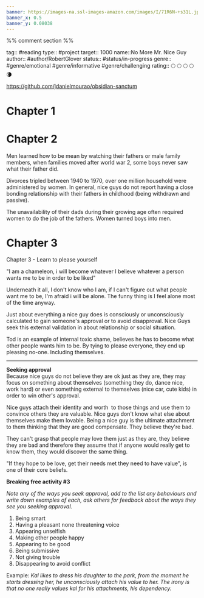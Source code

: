 ```yaml
---
banner: https://images-na.ssl-images-amazon.com/images/I/71R6N-+s31L.jpg
banner_x: 0.5
banner_y: 0.08038
---
```


%% comment section %% 

tag:: #reading 
type:: #project 
target:: 1000
name::No More Mr. Nice Guy
author:: #author/RobertGlover
status:: #status/in-progress 
genre:: #genre/emotional #genre/informative #genre/challenging
rating:: 🌕 🌕 🌕 🌕 🌘


https://github.com/jdanielmourao/obsidian-sanctum



# Chapter 1 

# Chapter 2
Men learned how to be mean by watching their fathers or male family members, when families moved after world war 2, some boys never saw what their father did. 

Divorces tripled between 1940 to 1970, over one million household were administered by women. In general, nice guys do not report having a close bonding relationship with their fathers in childhood (being withdrawn and passive). 

The unavailability of their dads during their growing age often required women to do the job of the fathers. Women turned boys into men. 

# Chapter 3
Chapter 3 - Learn to please yourself  
  
"I am a chameleon, i will become whatever I believe whatever a person wants me to be in order to be liked"  
  
Underneath it all, I don't know who I am, if I can't figure out what people want me to be, I'm afraid i will be alone. The funny thing is I feel alone most of the time anyway.  
  
Just about everything a nice guy does is consciously or unconsciously calculated to gain someone's approval or to avoid disapproval. Nice Guys seek this external validation in about relationship or social situation.  
  
Tod is an example of internal toxic shame, believes he has to become what other people wants him to be. By tying to please everyone, they end up pleasing no-one. Including themselves.  
  
--------------------------------  
  
**Seeking approval**  
Because nice guys do not believe they are ok just as they are, they may focus on something about themselves (something they do, dance nice, work hard) or even something external to themselves (nice car, cute kids) in order to win other's approval.  
  
Nice guys attach their identity and worth  to those things and use them to convince others they are valuable. Nice guys don't know what else about themselves make them lovable. Being a nice guy is the ultimate attachment to them thinking that they are good compensate. They believe they're bad.  
  
They can't grasp that people may love them just as they are, they believe they are bad and therefore they assume that if anyone would really get to know them, they would discover the same thing.  
  
"If they hope to be love, get their needs met they need to have value", is one of their core beliefs.  
  
**Breaking free activity #3**  
  
_Note any of the ways you seek approval, add to the list any behaviours and write down examples of each, ask others for feedback about the ways they see you seeking approval._  
  

1.  Being smart
2.  Having a pleasant none threatening voice
3.  Appearing unselfish
4.  Making other people happy
5.  Appearing to be good
6.  Being submissive
7.  Not giving trouble 
8.  Disappearing to avoid conflict 

  
Example: *Kal likes to dress his daughter to the park, from the moment he starts dressing her, he unconsciously attach his value to her. The irony is that no one really values kal for his attachments, his dependency.*






